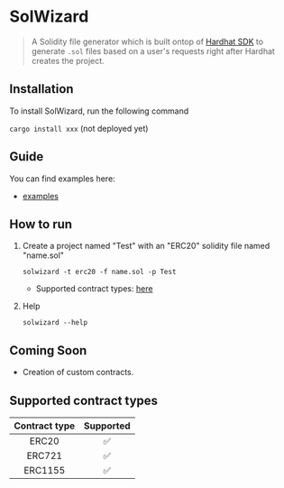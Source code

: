 # SolWizard

> A Solidity file generator which is built ontop of [Hardhat SDK](https://github.com/NomicFoundation/hardhat) to generate `.sol` files based on a user's requests right after Hardhat creates the project.

## Installation

To install SolWizard, run the following command

`cargo install xxx` (not deployed yet)

## Guide

You can find examples here:

-   [examples](https://github.com/WillDera/SolWizard/main/examples)

## How to run

1. Create a project named "Test" with an "ERC20" solidity file named "name.sol"

    `solwizard -t erc20 -f name.sol -p Test`

    - Supported contract types: [here](https://github.com/WillDera/SolWizard#supported-contract-types)

2. Help

    `solwizard --help`

## Coming Soon

-   Creation of custom contracts.

## Supported contract types

| Contract type | Supported |
| :-----------: | :-------: |
|     ERC20     |    ✅     |
|    ERC721     |    ✅     |
|    ERC1155    |    ✅     |
